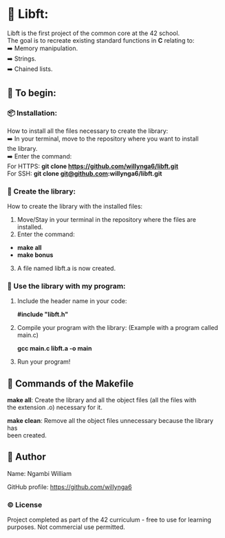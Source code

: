 #  📕  Libft:  

Libft is the first project of the common core at the 42 school.  
The goal is to recreate existing standard functions in **C** relating to:  
➡️  Memory manipulation.  
➡️  Strings.  
➡️  Chained lists.  

##  🚀  To begin:

### 📦  Installation:

How to install all the files necessary to create the library:  
➡️  In your terminal, move to the repository where you want to install  
the library.  
➡️  Enter the command:  
    For HTTPS:  **git clone https://github.com/willynga6/libft.git**  
    For SSH:    **git clone git@github.com:willynga6/libft.git**

###  📁  Create the library:

How to create the library with the installed files:  

1)  Move/Stay in your terminal in the repository where the files are  
installed.  
2)  Enter the command:
-  **make all**  
-  **make bonus**  
3)  A file named libft.a is now created.

###  🧠  Use the library with my program:

1)  Include the header name in your code: 

    **#include "libft.h"**

2)  Compile your program with the library:
(Example with a program called main.c)

    **gcc main.c libft.a -o main**

3)  Run your program!

##  🎸  Commands of the Makefile

**make all**: Create the library and all the object files (all the files with  
the extension .o) necessary for it.

**make clean**: Remove all the object files unnecessary because the library has  
been created.

##  📛  Author

Name:           Ngambi William  

GitHub profile:  https://github.com/willynga6  

###  ©️  License

Project completed as part of the 42 curriculum - free to use for learning
purposes.
Not commercial use permitted.
